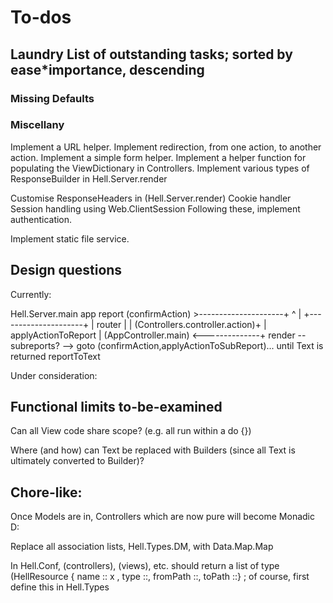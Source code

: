 # To-dos

## Laundry List of outstanding tasks; sorted by ease*importance, descending

### Missing Defaults

### Miscellany

Implement a URL helper.
Implement redirection, from one action, to another action.
Implement a simple form helper.
Implement a helper function for populating the ViewDictionary in Controllers.
Implement various types of ResponseBuilder in Hell.Server.render

Customise ResponseHeaders in (Hell.Server.render)
  Cookie handler
    Session handling using Web.ClientSession
      Following these, implement authentication.

Implement static file service.

## Design questions  

Currently:

  Hell.Server.main
    app
      report
        (confirmAction) >---------------------+
                     ^                        |
                     +---------------------+  |
          router                           |  |
            (Controllers.controller.action)+  |
        applyActionToReport                   |
          (AppController.main) <--------------+
      render -- subreports? --> goto (confirmAction,applyActionToSubReport)...
                                  until Text is returned
        reportToText

Under consideration:

## Functional limits to-be-examined

Can all View code share scope? (e.g. all run within a do {})

Where (and how) can Text be replaced with Builders (since all Text is
ultimately converted to Builder)?

## Chore-like:

Once Models are in, Controllers which are now pure will become Monadic D:

Replace all association lists, Hell.Types.DM, with Data.Map.Map

In Hell.Conf, (controllers), (views), etc. should return a list of type
(HellResource { name :: x ,  type ::, fromPath ::, toPath ::} ; of course,
first define this in Hell.Types

